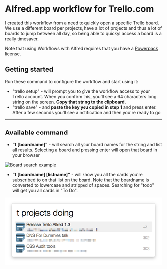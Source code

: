 # Alfred.app workflow for Trello.com

I created this workflow from a need to quickly open a specific Trello board. We use a different board per projects, have a lot of projects and thus a lot of boards to jump between all day, so being able to quickyl access a board is a really timesaver.

Note that using Workflows with Alfred requires that you have a [Powerpack](http://www.alfredapp.com/powerpack/) license.


## Getting started

Run these command to configure the workflow and start using it:

- "trello setup" - will prompt you to give the workflow access to your Trello account. When you confirm this, you'll see a 64 characters long string on the screen. **Copy that string to the clipboard.**
-  "trello save" - and **paste the key you copied in step 1** and press enter. After a few seconds you'll see a notification and then you're ready to go

---

## Available command
- **"t [boardname]"** - will search all your board names for the string and list all results. Selecting a board and pressing enter will open that board in your browser

![Board search example](https://raw.githubusercontent.com/janhenckens/alfredapp-trello/gh-pages/assets/alfred_trello_example.png)

- **"t [boardname] [listname]"** - will show you all the cards you're subscribed to on that list on the board. Note that the boardname is converted to lowercase and stripped of spaces. Searching for "todo" will get you all cards in "To Do".

![Cards](https://raw.githubusercontent.com/janhenckens/alfredapp-trello/gh-pages/assets/alfred_trello_cards_example.png)
